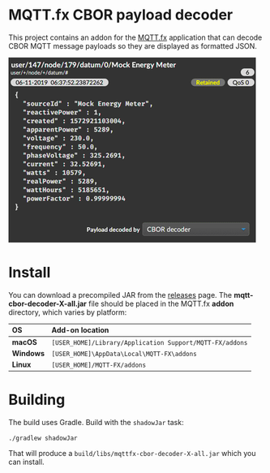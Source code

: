 # MQTT.fx CBOR payload decoder

This project contains an addon for the [MQTT.fx][mqttfx] application that can decode CBOR MQTT
message payloads so they are displayed as formatted JSON.

![MQTT.fx screenshot of CBOR decoded message](docs/mqttfx-cbor-decoded-message.png)


# Install

You can download a precompiled JAR from the [releases][releases] page. The
**mqtt-cbor-decoder-X-all.jar** file should be placed in the MQTT.fx **addon** directory, which
varies by platform:

| OS          | Add-on location                                          |
|:------------|:---------------------------------------------------------|
| **macOS**   | `[USER_HOME]/Library/Application Support/MQTT-FX/addons` |
| **Windows** | `[USER_HOME]\AppData\Local\MQTT-FX\addons`               |
| **Linux**   | `[USER_HOME]/MQTT-FX/addons`                             |


# Building

The build uses Gradle. Build with the `shadowJar` task:

```
./gradlew shadowJar
```

That will produce a `build/libs/mqttfx-cbor-decoder-X-all.jar` which you can install.

[mqttfx]: http://mqttfx.org/
[releases]: https://github.com/SolarNetwork/mqttfx-cbor-decoder/releases
